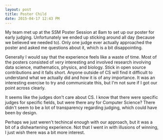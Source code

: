 ```yaml
---
layout: post
title: Poster Child
date: 2015-04-17 12:43 PM
---
```


My team met up at the SSM Poster Session at 8am to set up our poster for early judging. Unfortunately we ended up sticking around all day (because we believed we needed to). Only one judge ever actually approached the poster and asked me questions about it, which is a bit disappointing.

Generally I would say that the experience feels like a waste of time. Most of the posters consisted of *very* interesting and involved research involving data science, mathematics, physics, and biology. Stick in open source contributions and it falls short. Anyone outside of CS will find it difficult to understand what we actually did and how it is of any importance. It was an interesting exercise to try and communicate this, but I'm not sure if I got our point across clearly. 

It seems like the judges don't care about CS. I know that there were specific judges for specific fields, but were there any for Computer Science? There didn't seem to be a lot of transparency regarding judging, which could have been by design. 

Perhaps we just weren't techincal enough with our approach, but it was a bit of a disheartening experience. Not that I went in with illusions of winning, I just wish there was a bit more interest. 

